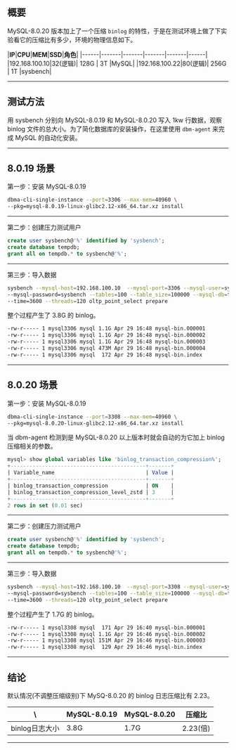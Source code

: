 ## 概要
MySQL-8.0.20 版本加上了一个压缩 `binlog` 的特性，于是在测试环境上做了下实验看它的压缩比有多少，环境的物理信息如下。

|**IP**|**CPU**|**MEM**|**SSD**|**角色**|
|------|-------|-------|-------|-------|------|
|192.168.100.10|32(逻辑)| 128G  | 3T    |MySQL|
|192.168.100.22|80(逻辑)| 256G  | 1T    |sysbench|


---

## 测试方法

用 sysbench 分别向 MySQL-8.0.19 和 MySQL-8.0.20 写入 1kw 行数据，观察 binlog 文件的总大小。为了简化数据库的安装操作，在这里使用 `dbm-agent` 来完成 MySQL 的自动化安装。

---

## 8.0.19 场景
第一步：安装 MySQL-8.0.19
```bash
dbma-cli-single-instance --port=3306 --max-mem=40960 \
--pkg=mysql-8.0.19-linux-glibc2.12-x86_64.tar.xz install
```
---

第二步：创建压力测试用户
```sql
create user sysbench@'%' identified by 'sysbench';
create database tempdb;
grant all on tempdb.* to sysbench@'%';
```
---

第三步：导入数据
```bash
sysbench --mysql-host=192.168.100.10  --mysql-port=3306 --mysql-user=sysbench \
--mysql-password=sysbench --tables=100 --table_size=100000 --mysql-db=tempdb \
--time=3600 --threads=120 oltp_point_select prepare
```

整个过程产生了 3.8G 的 binlog。
```bash
-rw-r----- 1 mysql3306 mysql 1.1G Apr 29 16:48 mysql-bin.000001
-rw-r----- 1 mysql3306 mysql 1.1G Apr 29 16:48 mysql-bin.000002
-rw-r----- 1 mysql3306 mysql 1.1G Apr 29 16:48 mysql-bin.000003
-rw-r----- 1 mysql3306 mysql 473M Apr 29 16:48 mysql-bin.000004
-rw-r----- 1 mysql3306 mysql  172 Apr 29 16:48 mysql-bin.index
```

---



## 8.0.20 场景
第一步：安装 MySQL-8.0.19
```bash
dbma-cli-single-instance --port=3308 --max-mem=40960 \
--pkg=mysql-8.0.20-linux-glibc2.12-x86_64.tar.xz install
```

当 dbm-agent 检测到是 MySQL-8.0.20 以上版本时就会自动的为它加上 binlog 压缩相关的参数。

```sql
mysql> show global variables like 'binlog_transaction_compression%';
+-------------------------------------------+-------+
| Variable_name                             | Value |
+-------------------------------------------+-------+
| binlog_transaction_compression            | ON    |
| binlog_transaction_compression_level_zstd | 3     |
+-------------------------------------------+-------+
2 rows in set (0.01 sec)
```

---

第二步：创建压力测试用户
```sql
create user sysbench@'%' identified by 'sysbench';
create database tempdb;
grant all on tempdb.* to sysbench@'%';
```
---

第三步：导入数据
```bash
sysbench --mysql-host=192.168.100.10  --mysql-port=3308 --mysql-user=sysbench \
--mysql-password=sysbench --tables=100 --table_size=100000 --mysql-db=tempdb \
--time=3600 --threads=120 oltp_point_select prepare
```

整个过程产生了 1.7G 的 binlog。
```bash
-rw-r----- 1 mysql3308 mysql  171 Apr 29 16:40 mysql-bin.000001
-rw-r----- 1 mysql3308 mysql 1.1G Apr 29 16:46 mysql-bin.000002
-rw-r----- 1 mysql3308 mysql 151M Apr 29 16:46 mysql-bin.000003
-rw-r----- 1 mysql3308 mysql  129 Apr 29 16:46 mysql-bin.index
```

---

## 结论
默认情况(不调整压缩级别)下 MySQ-8.0.20 的 binlog 日志压缩比有 2.23。

|**\\**|**MySQL-8.0.19**|**MySQL-8.0.20**|**压缩比**|
|-----|----------------|-----------------|---------|
|binlog日志大小|  3.8G | 1.7G |2.23(倍)|


---



